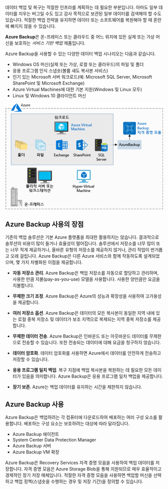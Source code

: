 데이터 백업 및 복구는 적절한 인프라를 계획하는 데 필요한 부분입니다. 아마도 일부 데이터를 지우는 버그일 수도 있고 감사 목적으로 보관된 일부 데이터를 검색해야 할 수도 있습니다. 적절한 백업 전략을 유지하면 데이터 또는 소프트웨어를 복원해야 할 때 혼란에 빠지지 않을 수 있습니다.

**Azure Backup**은 온-프레미스 또는 클라우드 중 어느 위치에 있든 실제 또는 가상 머신을 보호하는 _서비스 기반 백업_ 제품입니다.

Azure Backup을 사용할 수 있는 다양한 데이터 백업 시나리오는 다음과 같습니다.

- Windows OS 머신(실제 또는 가상, 로컬 또는 클라우드)의 파일 및 폴더
- 응용 프로그램 인식 스냅숏(볼륨 섀도 복사본 서비스)
- 인기 있는 Microsoft 서버 워크로드(예: Microsoft SQL Server, Microsoft SharePoint 및 Microsoft Exchange)
- Azure Virtual Machines에 대한 기본 지원(Windows 및 Linux 모두)
- Linux 및 Windows 10 클라이언트 머신

![Azure Backup](../media/6-backup-server.png)

## <a name="advantages-of-using-azure-backup"></a>Azure Backup 사용의 장점

기존의 백업 솔루션은 기본 Azure 플랫폼을 최대한 활용하지는 않습니다. 결과적으로 솔루션의 비용이 많이 들거나 효율성이 떨어집니다. 솔루션에서 저장소를 너무 많이 또는 너무 적게 제공하거나, 올바른 유형의 저장소를 제공하지 않거나, 관리 작업이 번거롭고 오래 걸립니다. Azure Backup은 다른 Azure 서비스와 함께 작동하도록 설계되었으며, 몇 가지 차별화된 이점을 제공합니다.

- **자동 저장소 관리**. Azure Backup은 백업 저장소를 자동으로 할당하고 관리하며, 사용한 만큼 지불(pay-as-you-use) 모델을 사용합니다. 사용한 양만큼만 요금을 지불합니다.

- **무제한 크기 조정**. Azure Backup은 Azure의 성능과 확장성을 사용하여 고가용성을 제공합니다.

- **여러 저장소 옵션**. Azure Backup은 데이터의 모든 복사본이 동일한 지역 내에 있는 로컬 중복 저장소 및 데이터가 보조 지역으로 복제되는 지역 중복 저장소를 제공합니다.

- **무제한 데이터 전송**. Azure Backup은 인바운드 또는 아웃바운드 데이터를 무제한으로 전송할 수 있습니다. 또한 전송되는 데이터에 대해 요금을 청구하지 않습니다.

- **데이터 암호화**. 데이터 암호화를 사용하면 Azure에서 데이터를 안전하게 전송하고 저장할 수 있습니다.

- **응용 프로그램 일치 백업**. 복구 지점에 백업 복사본을 복원하는 데 필요한 모든 데이터가 있음을 의미합니다. Azure Backup은 응용 프로그램 일치 백업을 제공합니다.

- **장기 보존**. Azure는 백업 데이터를 유지하는 시간을 제한하지 않습니다.

## <a name="using-azure-backup"></a>Azure Backup 사용

Azure Backup은 백업하려는 각 컴퓨터에 다운로드하여 배포하는 여러 구성 요소를 활용합니다. 배포하는 구성 요소는 보호하려는 대상에 따라 달라집니다.

- Azure Backup 에이전트
- System Center Data Protection Manager
- Azure Backup 서버
- Azure Backup VM 확장

Azure Backup은 Recovery Services 자격 증명 모음을 사용하여 백업 데이터를 저장합니다. 자격 증명 모음은 Azure Storage Blob을 통해 지원되므로 매우 효율적이고 경제적인 장기 저장 매체입니다. 적절한 자격 증명 모음을 사용하면 백업할 머신을 선택하고 백업 정책(스냅숏을 수행하는 경우 및 저장 기간)을 정의할 수 있습니다.
